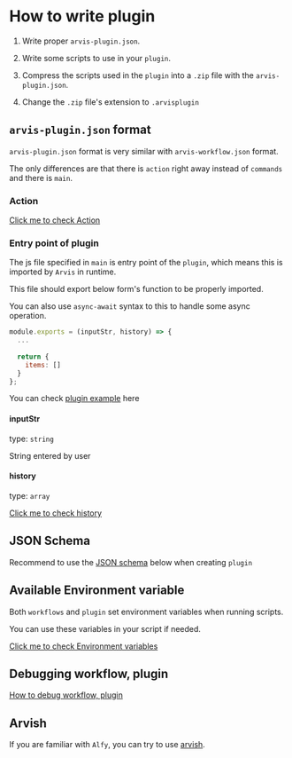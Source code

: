 # How to write plugin

1. Write proper `arvis-plugin.json`.

2. Write some scripts to use in your `plugin`.

3. Compress the scripts used in the `plugin` into a `.zip` file with the `arvis-plugin.json`.

4. Change the `.zip` file's extension to `.arvisplugin`

## `arvis-plugin.json` format

`arvis-plugin.json` format is very similar with `arvis-workflow.json` format.

The only differences are that there is `action` right away instead of `commands` and there is `main`.

### Action

[Click me to check Action](./action-description.md)

### Entry point of plugin

The js file specified in `main` is entry point of the `plugin`, which means this is imported by `Arvis` in runtime.

This file should export below form's function to be properly imported.

You can also use `async-await` syntax to this to handle some async operation.

```js
module.exports = (inputStr, history) => {
  ...
 
  return {
    items: []
  }
};
```

You can check [plugin example](https://github.com/jopemachine/arvis-calculator-plugin-example) here

#### inputStr

type: `string`

String entered by user

#### history

type: `array`

[Click me to check history](./history.md)

## JSON Schema

Recommend to use the [JSON schema](https://github.com/jopemachine/arvis-core/blob/master/plugin-schema.json) below when creating `plugin`

## Available Environment variable

Both `workflows` and `plugin` set environment variables when running scripts.

You can use these variables in your script if needed.

[Click me to check Environment variables](./extension-env-description.md)

## Debugging workflow, plugin

[How to debug workflow, plugin](./debugging-description.md)

## Arvish

If you are familiar with `Alfy`, you can try to use [arvish](https://github.com/jopemachine/arvish).